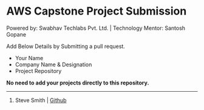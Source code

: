 # AWS Capstone Project Submission

Powered by: Swabhav Techlabs Pvt. Ltd. | Technology Mentor: Santosh Gopane

Add Below Details by Submitting a pull request.
- Your Name
- Company Name & Designation 
- Project Repository

**No need to add your projects directly to this repository.**

<hr>

1. Steve Smith | [Github](https://www.google.com)
